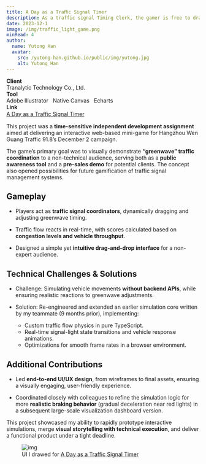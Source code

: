 ```yaml
---
title: A Day as a Traﬃc Signal Timer
description: As a traffic signal Timing Clerk, the gamer is free to drag the greenwave. There will be a change in traffic flow in response to the change in the signal after the user drags the greenwave.
date: 2023-12-1
image: /img/traffic_light_game.png
minRead: 4
author:
  name: Yutong Han
  avatar:
    src: /yutong-han.github.io/public/img/yutong.jpg
    alt: Yutong Han
---
```


<div class="grid grid-cols-2 gap-4 mb-8">
  <div class="bg-blue-50 rounded-lg p-4">
    <strong>Client</strong><br>
    Tranalytic Technology Co., Ltd.
  </div>
  <div class="bg-blue-50 rounded-lg p-4">
    <strong>Tool</strong><br>
    Adobe Illustrator  &nbsp;  Native Canvas  &nbsp;  Echarts
  </div>
    <div class="bg-blue-50 rounded-lg p-4">
    <strong>Link</strong><br>
    <a href="https://ytsd.cc/games/greenwave/#/" target="_blank" class="text-blue-600">
      A Day as a Traﬃc Signal Timer
    </a>
  </div>
</div>

This project was a **time-sensitive independent development assignment** aimed at delivering an interactive web-based mini-game for Hangzhou Wen Guang Traffic 91.8’s December 2 campaign.

The game’s primary goal was to visually demonstrate **“greenwave” traffic coordination** to a non-technical audience, serving both as a **public awareness tool** and a **pre-sales demo** for potential clients. The concept also opened possibilities for future gamification of traffic signal management systems.

## Gameplay

- Players act as **traffic signal coordinators**, dynamically dragging and adjusting greenwave timing.

- Traffic flow reacts in real-time, with scores calculated based on **congestion levels and vehicle throughput**.

- Designed a simple yet **intuitive drag-and-drop interface** for a non-expert audience.

## Technical Challenges & Solutions

- Challenge: Simulating vehicle movements **without backend APIs**, while ensuring realistic reactions to greenwave adjustments.

- Solution: Re-engineered and extended an earlier simulation core written by my teammate (9 months prior), implementing:
  - Custom traffic flow physics in pure TypeScript.
  - Real-time signal-light state transitions and vehicle response animations.
  - Optimizations for smooth frame rates in a browser environment.

## Additional Contributions

- Led **end-to-end UI/UX design**, from wireframes to final assets, ensuring a visually engaging, user-friendly experience.

- Coordinated closely with colleagues to refine the simulation logic for more **realistic braking behavior** (gradual deceleration near red lights) in a subsequent large-scale visualization dashboard version.

This project showcased my ability to rapidly prototype interactive simulations, merge **visual storytelling with technical execution**, and deliver a functional product under a tight deadline.

<figure class="blog-img-container">
  <img src="/img/projects/green_wave_game.png" class="blog-img" alt="img" loading="lazy" />
  <figcaption class="blog-img-caption">UI I drawed for <a href="https://ytsd.cc/games/greenwave/#/" target="_blank" class="text-blue-600">A Day as a Traﬃc Signal Timer</a></figcaption>
</figure>
